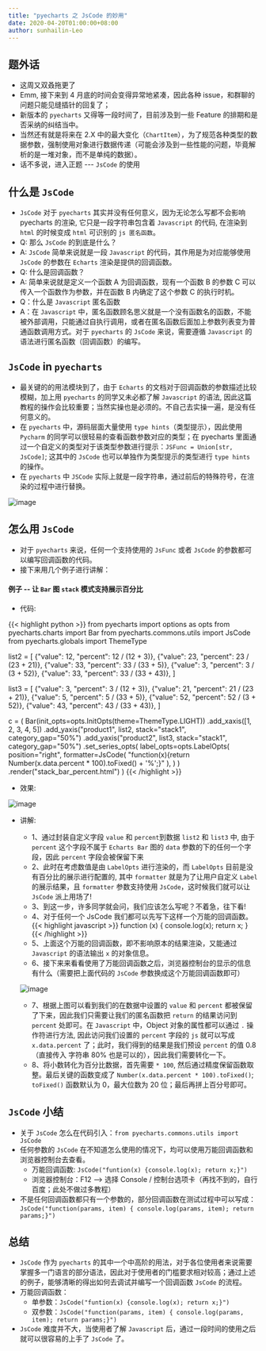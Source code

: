 ```yaml
---
title: "pyecharts 之 JsCode 的妙用"
date: 2020-04-20T01:00:00+08:00
author: sunhailin-Leo
---
```


## 题外话

* 这周又双叒拖更了
* Emm, 接下来到 4 月底的时间会变得异常地紧凑，因此各种 issue，和群聊的问题只能见缝插针的回复了；
* 新版本的 `pyecharts` 又得等一段时间了，目前涉及到一些 Feature 的排期和是否采纳的纠结当中。
* 当然还有就是将来在 2.X 中的最大变化（`ChartItem`），为了规范各种类型的数据参数，强制使用对象进行数据传递（可能会涉及到一些性能的问题，毕竟解析的是一堆对象，而不是单纯的数据）。
* 话不多说，进入正题 --- `JsCode` 的使用

## 什么是 `JsCode`

* `JsCode` 对于 `pyecharts` 其实并没有任何意义，因为无论怎么写都不会影响 pyecharts 的渲染, 它只是一段字符串包含着 `Javascript` 的代码, 在渲染到 `html` 的时候变成 `html` 可识别的 `js 匿名函数`。
* Q: 那么 `JsCode` 的到底是什么？
* A: `JsCode` 简单来说就是一段 `Javascript` 的代码，其作用是为对应能够使用 `JsCode` 的参数在 `Echarts` 渲染是提供的回调函数。
* Q: 什么是回调函数？
* A: 简单来说就是定义一个函数 A 为回调函数，现有一个函数 B 的参数 C 可以传入一个函数作为参数，并在函数 B 内确定了这个参数 C 的执行时机。
* Q：什么是 `Javascript` 匿名函数
* A：在 `Javascript` 中，匿名函数顾名思义就是一个没有函数名的函数，不能被外部调用，只能通过自执行调用，或者在匿名函数后面加上参数列表变为普通函数调用方式。对于 `pyecharts` 的 `JsCode` 来说，需要遵循 `Javascript` 的语法进行匿名函数（回调函数）的编写。

## `JsCode` in `pyecharts`

* 最关键的的用法模块到了，由于 `Echarts` 的文档对于回调函数的参数描述比较模糊，加上用 `pyecharts` 的同学又未必都了解 `Javascript` 的语法, 因此这篇教程的操作会比较重要；当然实操也是必须的。不自己去实操一遍，是没有任何意义的。
* 在 `pyecharts` 中，源码层面大量使用 `type hints`（类型提示），因此使用 `Pycharm` 的同学可以很轻易的查看函数参数对应的类型；在 pyecharts 里面通过一个自定义的类型对于该类型参数进行提示：`JSFunc = Union[str, JsCode]`; 这其中的 `JsCode` 也可以单独作为类型提示的类型进行 `type hints` 的操作。
* 在 `pyecharts` 中 `JSCode` 实际上就是一段字符串，通过前后的特殊符号，在渲染的过程中进行替换。

![image](https://pic4.zhimg.com/80/v2-3cc4cdc0c9b2bc3bab31059a0a0455e6_1440w.png)

## 怎么用 `JsCode`

* 对于 `pyecharts` 来说，任何一个支持使用的 `JsFunc` 或者 `JsCode` 的参数都可以编写回调函数的代码。
* 接下来用几个例子进行讲解：

#### 例子 -- 让 `Bar` 图 `stack` 模式支持展示百分比

* 代码:

{{< highlight python >}}
from pyecharts import options as opts
from pyecharts.charts import Bar
from pyecharts.commons.utils import JsCode
from pyecharts.globals import ThemeType

list2 = [
    {"value": 12, "percent": 12 / (12 + 3)},
    {"value": 23, "percent": 23 / (23 + 21)},
    {"value": 33, "percent": 33 / (33 + 5)},
    {"value": 3, "percent": 3 / (3 + 52)},
    {"value": 33, "percent": 33 / (33 + 43)},
]

list3 = [
    {"value": 3, "percent": 3 / (12 + 3)},
    {"value": 21, "percent": 21 / (23 + 21)},
    {"value": 5, "percent": 5 / (33 + 5)},
    {"value": 52, "percent": 52 / (3 + 52)},
    {"value": 43, "percent": 43 / (33 + 43)},
]

c = (
    Bar(init_opts=opts.InitOpts(theme=ThemeType.LIGHT))
    .add_xaxis([1, 2, 3, 4, 5])
    .add_yaxis("product1", list2, stack="stack1", category_gap="50%")
    .add_yaxis("product2", list3, stack="stack1", category_gap="50%")
    .set_series_opts(
        label_opts=opts.LabelOpts(
            position="right",
            formatter=JsCode(
                "function(x){return Number(x.data.percent * 100).toFixed() + '%';}"
            ),
        )
    )
    .render("stack_bar_percent.html")
)
{{< /highlight >}}

* 效果:

![image](https://pic4.zhimg.com/80/v2-115efa7d4257da8495483a70bdae8c60_1440w.png)

* 讲解:
    * 1、通过封装自定义字段 `value` 和 `percent`到数据 `list2` 和 `list3` 中, 由于 `percent` 这个字段不属于 `Echarts Bar` 图的 `data` 参数的下的任何一个字段，因此 `percent` 字段会被保留下来
    * 2、此时在考虑数值是由 `LabelOpts` 进行渲染的，而 `LabelOpts` 目前是没有百分比的展示进行配置的, 其中 `formatter` 就是为了让用户自定义 `Label` 的展示结果，且 `formatter` 参数支持使用 `JsCode`，这时候我们就可以让 `JsCode` 派上用场了!
    * 3、到这一步，许多同学就会问，我们应该怎么写呢？不着急，往下看!
    * 4、对于任何一个 JsCode 我们都可以先写下这样一个万能的回调函数。
    {{< highlight javascript >}}
    function (x) { console.log(x); return x; }
    {{< /highlight >}}
    * 5、上面这个万能的回调函数，即不影响原本的结果渲染，又能通过 `Javascript` 的语法输出 `x` 的对象信息。
    * 6、接下来来看看使用了万能回调函数之后，浏览器控制台的显示的信息有什么（需要把上面代码的 `JsCode` 参数换成这个万能回调函数即可）
    
    ![image](https://pic1.zhimg.com/80/v2-4f9a27603be7bca59cd23971808922b3_1440w.png)
    
    * 7、根据上图可以看到我们的在数据中设置的 `value` 和 `percent` 都被保留了下来，因此我们只需要让我们的匿名函数把 `return` 的结果访问到 `percent` 处即可。在 `Javascript` 中，Object 对象的属性都可以通过 `.` 操作符进行方法, 因此访问我们设置的 `percent` 字段的 `js` 就可以写成 `x.data.percent` 了；此时，我们得到的结果是我们预设 `percent` 的值 0.8 （直接传入 字符串 80% 也是可以的），因此我们需要转化一下。
    * 8、将小数转化为百分比数据，首先需要 ` * 100 `,
    然后通过精度保留函数取整。最后关键的函数变成了 `Number(x.data.percent * 100).toFixed()`; `toFixed()` 函数默认为 0，最大位数为 20 位；最后再拼上百分号即可。
    
## `JsCode` 小结

* 关于 `JsCode` 怎么在代码引入：`from pyecharts.commons.utils import JsCode`
* 任何参数的 `JsCode` 在不知道怎么使用的情况下，均可以使用万能回调函数和浏览器控制台去查看。
    * 万能回调函数: `JsCode("funtion(x) {console.log(x); return x;}")`
    * 浏览器控制台：F12 --> 选择 Console / 控制台选项卡（再找不到的，自行百度；此处不做过多教程）
* 不是任何回调函数都只有一个参数的，部分回调函数在测试过程中可以写成：`JsCode("function(params, item) { console.log(params, item); return params;}")`

## 总结

* `JsCode` 作为 `pyecharts` 的其中一个中高阶的用法，对于各位使用者来说需要掌握多一门语言的部分语法，因此对于使用者的门槛要求相对较高；通过上述的例子，能够清晰的得出如何去调试并编写一个回调函数 `JsCode` 的流程。
* 万能回调函数：
    * 单参数：`JsCode("funtion(x) {console.log(x); return x;}")`
    * 双参数：`JsCode("function(params, item) { console.log(params, item); return params;}")`
* `JsCode` 难度并不大，当使用者了解 `Javascript` 后，通过一段时间的使用之后就可以很容易的上手了 `JsCode` 了。
